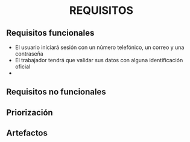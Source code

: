 ﻿<center><h1>REQUISITOS</h1></center>

## Requisitos funcionales        

 - El usuario iniciará sesión con un número telefónico, un correo y una contraseña
 - El trabajador tendrá que validar sus datos con alguna identificación oficial
 - 

 

## Requisitos no funcionales

## Priorización

## Artefactos

<!--stackedit_data:
eyJoaXN0b3J5IjpbLTE3Nzc1ODk2NF19
-->